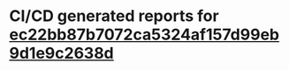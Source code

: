 # CI/CD generated reports for [ec22bb87b7072ca5324af157d99eb9d1e9c2638d](https://github.com/hydephp/develop/commit/ec22bb87b7072ca5324af157d99eb9d1e9c2638d)
